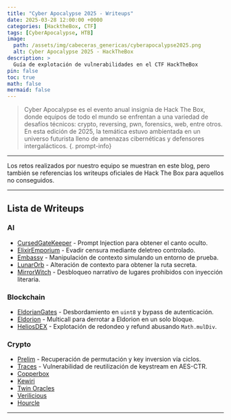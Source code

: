 ```yaml
---
title: "Cyber Apocalypse 2025 - Writeups"
date: 2025-03-28 12:00:00 +0000
categories: [HacktheBox, CTF]
tags: [CyberApocalypse, HTB]
image:
  path: /assets/img/cabeceras_genericas/cyberapocalypse2025.png
  alt: Cyber Apocalypse 2025 - HackTheBox
description: >
  Guía de explotación de vulnerabilidades en el CTF HackTheBox
pin: false  
toc: true   
math: false 
mermaid: false 
---
```


> Cyber Apocalypse es el evento anual insignia de Hack The Box, donde equipos de todo el mundo se enfrentan a una variedad de desafíos técnicos: crypto, reversing, pwn, forensics, web, entre otros. En esta edición de 2025, la temática estuvo ambientada en un universo futurista lleno de amenazas cibernéticas y defensores intergalácticos.
{. prompt-info}

---

Los retos realizados por nuestro equipo se muestran en este blog, pero también se referencias los writeups oficiales de Hack The Box para aquellos no conseguidos.

---
## Lista de Writeups

### AI

- [CursedGateKeeper](/writeups/cyberapocalypse2025/cursedgatekeeper) - Prompt Injection para obtener el canto oculto.
- [ElixirEmporium](/writeups/cyberapocalypse2025/elixiremporium) - Evadir censura mediante deletreo controlado.
- [Embassy](/writeups/cyberapocalypse2025/embassy) - Manipulación de contexto simulando un entorno de prueba.
- [LunarOrb](/writeups/cyberapocalypse2025/lunarorb) - Alteración de contexto para obtener la ruta secreta.
- [MirrorWitch](/writeups/cyberapocalypse2025/mirrorwitch) - Desbloqueo narrativo de lugares prohibidos con inyección literaria.

### Blockchain

- [EldorianGates](/writeups/cyberapocalypse2025/eldoriangates) - Desbordamiento en `uint8` y bypass de autenticación.
- [Eldorion](/writeups/cyberapocalypse2025/eldorion) - Multicall para derrotar a Eldorion en un solo bloque.
- [HeliosDEX](/writeups/cyberapocalypse2025/heliosdex) - Explotación de redondeo y refund abusando `Math.mulDiv`.

### Crypto

- [Prelim](/writeups/cyberapocalypse2025/prelim) - Recuperación de permutación y key inversion vía ciclos.
- [Traces](/writeups/cyberapocalypse2025/traces) - Vulnerabilidad de reutilización de keystream en AES-CTR.
- [Copperbox](https://github.com/hackthebox/cyber-apocalypse-2025/tree/main/crypto/Copperbox)
- [Kewiri](https://github.com/hackthebox/cyber-apocalypse-2025/tree/main/crypto/Kewiri)
- [Twin Oracles](https://github.com/hackthebox/cyber-apocalypse-2025/tree/main/crypto/Twin%20Oracles)
- [Verilicious](https://github.com/hackthebox/cyber-apocalypse-2025/tree/main/crypto/Verilicious)
- [Hourcle](https://github.com/hackthebox/cyber-apocalypse-2025/tree/main/crypto/hourcle)

---

